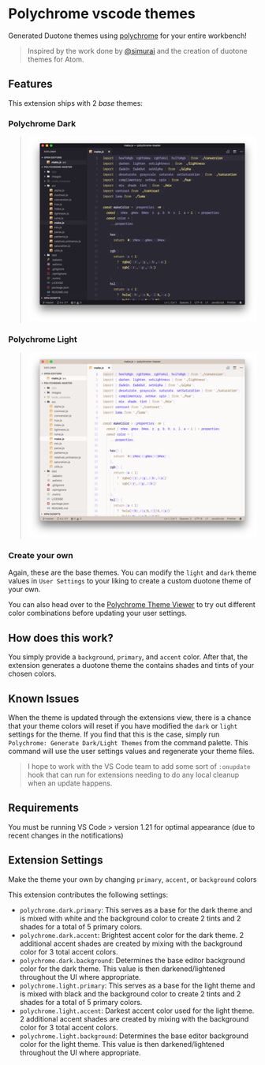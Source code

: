 # Polychrome vscode themes

Generated Duotone themes using [polychrome](https://github.com/cdonohue/polychrome) for your entire workbench!

> Inspired by the work done by [@simurai](https://github.com/simurai) and the creation of duotone themes for Atom.

## Features

This extension ships with 2 _base_ themes:

### Polychrome Dark

> ![Polychrome Dark](images/dark.png)

### Polychrome Light

> ![Polychrome Light](images/light.png)

### Create your own

Again, these are the base themes. You can modify the `light` and `dark` theme values in `User Settings` to your liking to create a custom duotone theme of your own.

You can also head over to the [Polychrome Theme Viewer](https://polychrome-vscode-preview.netlify.com) to try out different color combinations before updating your user settings.

## How does this work?

You simply provide a `background`, `primary`, and `accent` color. After that, the extension generates a duotone theme the contains shades and tints of your chosen colors.

## Known Issues

When the theme is updated through the extensions view, there is a chance that your theme colors will reset if you have modified the `dark` or `light` settings for the theme. If you find that this is the case, simply run `Polychrome: Generate Dark/Light Themes` from the command palette. This command will use the user settings values and regenerate your theme files.

> I hope to work with the VS Code team to add some sort of `:onupdate` hook that can run for extensions needing to do any local cleanup when an update happens.

## Requirements

You must be running VS Code > version 1.21 for optimal appearance (due to recent changes in the notifications)

## Extension Settings

Make the theme your own by changing `primary`, `accent`, or `background` colors

This extension contributes the following settings:

* `polychrome.dark.primary`: This serves as a base for the dark theme and is mixed with white and the background color to create 2 tints and 2 shades for a total of 5 primary colors.
* `polychrome.dark.accent`: Brightest accent color for the dark theme. 2 additional accent shades are created by mixing with the background color for 3 total accent colors.
* `polychrome.dark.background`: Determines the base editor background color for the dark theme. This value is then darkened/lightened throughout the UI where appropriate.
* `polychrome.light.primary`: This serves as a base for the light theme and is mixed with black and the background color to create 2 tints and 2 shades for a total of 5 primary colors.
* `polychrome.light.accent`: Darkest accent color used for the light theme. 2 additional accent shades are created by mixing with the background color for 3 total accent colors.
* `polychrome.light.background`: Determines the base editor background color for the light theme. This value is then darkened/lightened throughout the UI where appropriate.
